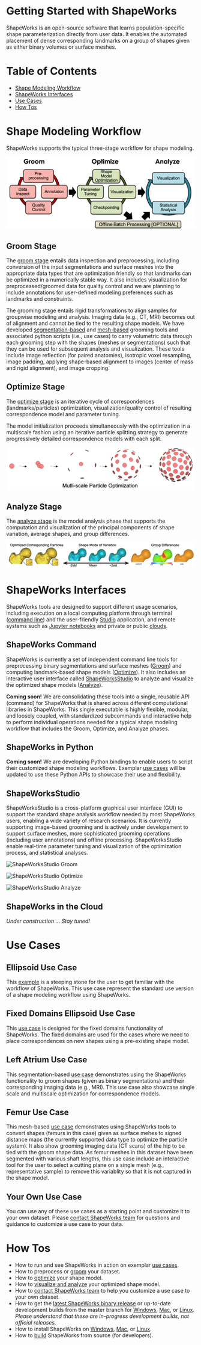 # Getting Started with ShapeWorks 

ShapeWorks is an open-source software that learns population-specific shape parameterization directly from user data. It enables the automated placement of dense corresponding landmarks on a group of shapes given as either binary volumes or surface meshes. 


Table of Contents
====================
- [Shape Modeling Workflow](#shape-modeling-workflow)  
- [ShapeWorks Interfaces](#shapeworks-interfaces)
- [Use Cases](#use-cases) 
- [How Tos](#how-tos)


Shape Modeling Workflow
=====================

ShapeWorks supports the typical three-stage workflow for shape modeling. 

![ShapeWorks Workflow](images/workflow.png)


Groom Stage
---------------------

The [groom stage](Workflow/Groom.md) entails data inspection and preprocessing, including conversion of the input segmentations and surface meshes into the appropriate data types that are optimization friendly so that landmarks can be optimized in a numerically stable way. It also includes visualization for preprocessed/groomed data for quality control and we are planning to include annotations for user-defined modeling preferences such as landmarks and constraints.

The grooming stage entails rigid transformations to align samples for groupwise modeling and analysis. Imaging data (e.g., CT, MRI) becomes out of alignment and cannot be tied to the resulting shape models. We have developed [segmentation-based](UseCases/LeftAtrium.md) and [mesh-based](UseCases/Femur.md) grooming tools and associated python scripts (i.e., use cases) to carry volumetric data through each grooming step with the shapes (meshes or segmentations) such that they can be used for subsequent analysis and visualization. These tools include image reflection (for paired anatomies), isotropic voxel resampling, image padding, applying shape-based alignment to images (center of mass and rigid alignment), and image cropping.

Optimize Stage
---------------------

The [optimize stage](Workflow/Optimize.md) is an iterative cycle of correspondences (landmarks/particles) optimization, visualization/quality control of resulting correspondence model and parameter tuning. 


The model initialization proceeds simultaneously with the optimization in a multiscale fashion using an iterative particle splitting strategy to generate progressively detailed correspondence models with each split.

![Multiscale particles optimization](images/multiscale.png)


Analyze Stage
---------------------

The [analyze stage](Workflow/Analyze.md) is the model analysis phase that supports the computation and visualization of the principal components of shape variation, average shapes, and group differences. 

![Analyze](images/analyze.png)

ShapeWorks Interfaces
=====================

ShapeWorks tools are designed to support different usage scenarios, including execution on a local computing platform through terminal ([command line](#shapeworks-command)) and the user-friendly [Studio](#shapeworksstudio) application, and remote systems such as [Jupyter notebooks](#shapeworks-in-python) and private or public [clouds](#shapeworks-in-the-cloud). 


ShapeWorks Command
---------------------

ShapeWorks is currently a set of independent command line tools for preprocessing binary segmentations and surface meshes ([Groom](Workflow/Groom.md)) and computing landmark-based shape models ([Optimize](Workflow/Optimize.md)). It also includes an interactive user interface called [ShapeWorksStudio](#shapeworksstudio) to analyze and visualize the optimized shape models ([Analyze](Workflow/Analyze.md)). 

**Coming soon!** We are consolidating these tools into a single, reusable API (command) for ShapeWorks that is shared across different computational libraries in ShapeWorks. This single executable is highly flexible, modular, and loosely coupled, with standardized subcommands and interactive help to perform individual operations needed for a typical shape modeling workflow that includes the Groom, Optimize, and Analyze phases. 



ShapeWorks in Python
---------------------
**Coming soon!**  We are developing Python bindings to enable users to script their customized shape modeling workflows. Exemplar [use cases](UseCases/UseCases.md) will be updated to use these Python APIs to showcase their use and flexibility.


ShapeWorksStudio
---------------------

ShapeWorksStudio is a cross-platform graphical user interface (GUI) to support the standard shape analysis workflow needed by most ShapeWorks users, enabling a wide variety of research scenarios. It is currently supporting image-based grooming and is actively under developement to support surface meshes, more sophisticated grooming operations (including user annotations) and offline processing.  ShapeWorksStudio enable real-time parameter tuning and visualization of the optimization process, and statistical analyses.


 ![ShapeWorksStudio Groom](http://www.sci.utah.edu/~shapeworks/doc-resources/gifs/Studio_Groom.gif)
 
 ![ShapeWorksStudio Optimize](http://www.sci.utah.edu/~shapeworks/doc-resources/gifs/Studio_Optimize.gif)
 
 ![ShapeWorksStudio Analyze](http://www.sci.utah.edu/~shapeworks/doc-resources/gifs/Studio_Analyze.gif)

ShapeWorks in the Cloud 
---------------------
*Under construction ... Stay tuned!*

Use Cases
=====================

Ellipsoid Use Case
---------------------

This [example](UseCases/Ellipsoid.md) is a steeping stone for the user to get familiar with the workflow of ShapeWorks. This use case represent the standard use version of a shape modeling workflow using ShapeWorks. 


Fixed Domains Ellipsoid Use Case
---------------------

This [use case](UseCases/FixedDomainEllipsoid.md) is designed for the fixed domains functionality of ShapeWorks. The fixed domains are used for the cases where we need to place correspondences on new shapes using a pre-existing shape model. 

Left Atrium Use Case
---------------------

This segmentation-based [use case](UseCases/LeftAtrium.md) demonstrates using the ShapeWorks functionality to groom shapes (given as binary segmentations) and their corresponding imaging data (e.g., MRI). This use case also showcase single scale and multiscale optimization for correspondence models.

Femur Use Case
---------------------

This mesh-based [use case](UseCases/Femur.md) demonstrates using ShapeWorks tools to convert shapes (femurs in this case) given as surface mehes to signed distance maps (the currently supported data type to optimize the particle system). It also show grooming imaging data (CT scans) of the hip to be tied with the groom shape data. As femur meshes in this dataset have been segmented with various shaft lengths, this use case include an interactive tool for the user to select a cutting plane on a single mesh (e.g., representative sample) to remove this variablity so that it is not captured in the shape model. 

Your Own Use Case
---------------------

You can use any of these use cases as a starting point and customize it to your own dataset. Please [contact ShapeWorks team](../README.md#contact-us) for questions and guidance to customize a use case to your data.

How Tos
=====================
- How to run and see ShapeWorks in action on exemplar [use cases](UseCases/UseCases.md). 
- How to preprocess or [groom](Workflow/Groom.md) your dataset.
- How to [optimize](Workflow/Optimize.md) your shape model.
- How to [visualize and analyze](Workflow/Analyze.md) your optimized shape model.
- How to [contact ShapeWorks team](../README.md#contact-us) to help you customize a use case to your own dataset.
- How to get the [latest ShapeWorks binary release](https://github.com/SCIInstitute/ShapeWorks/releases/latest) or up-to-date development builds from the master branch for [Windows](https://github.com/SCIInstitute/ShapeWorks/releases/tag/dev-windows), [Mac](https://github.com/SCIInstitute/ShapeWorks/releases/tag/dev-mac), or [Linux](https://github.com/SCIInstitute/ShapeWorks/releases/tag/dev-linux). *Please understand that these are in-progress development builds, not official releases.*
- How to install ShapeWorks on [Windows](Install/Windows_README.md), [Mac](Install/Mac_README.md), or [Linux](Install/Linux_README.md).
- How to [build](Build/BUILD.md) ShapeWorks from source (for developers).
